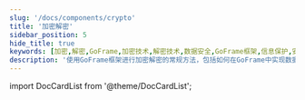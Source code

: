 ```yaml
---
slug: '/docs/components/crypto'
title: '加密解密'
sidebar_position: 5
hide_title: true
keywords: [加密,解密,GoFrame,加密技术,解密技术,数据安全,GoFrame框架,信息保护,安全组件,数据加密]
description: '使用GoFrame框架进行加密解密的常规方法，包括如何在GoFrame中实现数据的安全性和保护。通过有效的加密技术，确保信息的机密性和完整性，为您的应用程序提供坚实的数据安全保障。'
---
```


import DocCardList from '@theme/DocCardList';

<DocCardList />